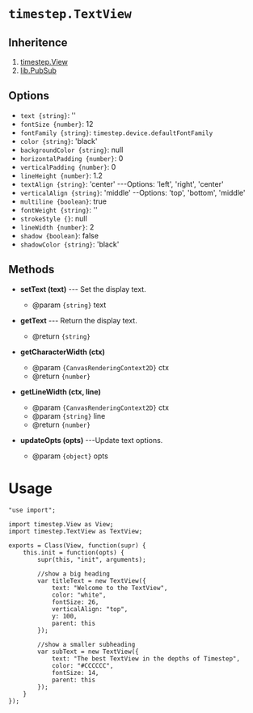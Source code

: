# `timestep.TextView`

## Inheritence

1. [timestep.View](./view.html)
2. [lib.PubSub](../lib/pubsub.html)

## Options

* `text {string}`: ''
* `fontSize {number}`: 12
* `fontFamily {string}`: `timestep.device.defaultFontFamily`
* `color {string}`: 'black'
* `backgroundColor {string}`: null
* `horizontalPadding {number}`: 0
* `verticalPadding {number}`: 0
* `lineHeight {number}`: 1.2
* `textAlign {string}`: 'center' ---Options: 'left', 'right', 'center'
* `verticalAlign {string}`: 'middle' --Options: 'top', 'bottom', 'middle'
* `multiline {boolean}`: true
* `fontWeight {string}`: ''
* `strokeStyle {}`: null
* `lineWidth {number}`: 2
* `shadow {boolean}`: false
* `shadowColor {string}`: 'black'


## Methods

* __setText (text)__ --- Set the display text.
	* @param `{string}` text

* __getText__ --- Return the display text.
	* @return `{string}`

* __getCharacterWidth (ctx)__
	* @param `{CanvasRenderingContext2D}` ctx
	* @return `{number}`

* __getLineWidth (ctx, line)__
	* @param `{CanvasRenderingContext2D}` ctx
	* @param `{string}` line
	* @return `{number}`

* __updateOpts (opts)__ ---Update text options.
	* @param `{object}` opts

# Usage

	"use import";

	import timestep.View as View;
	import timestep.TextView as TextView;

	exports = Class(View, function(supr) {
		this.init = function(opts) {
			supr(this, "init", arguments);

			//show a big heading
			var titleText = new TextView({
				text: "Welcome to the TextView",
				color: "white",
				fontSize: 26, 
				verticalAlign: "top",
				y: 100,
				parent: this
			}); 

			//show a smaller subheading
			var subText = new TextView({
				text: "The best TextView in the depths of Timestep",
				color: "#CCCCCC",
				fontSize: 14, 
				parent: this
			}); 
		}   
	});
